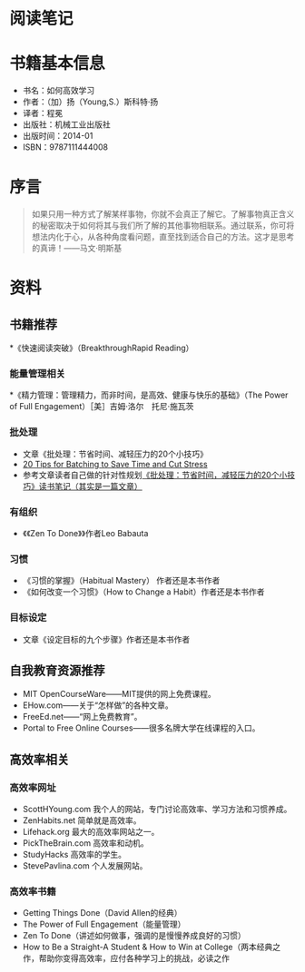 # 阅读笔记
# 书籍基本信息
* 书名：如何高效学习
* 作者：（加）扬（Young,S.）斯科特·扬
* 译者：程冕
* 出版社：机械工业出版社
* 出版时间：2014-01
* ISBN：9787111444008

# 序言
>如果只用一种方式了解某样事物，你就不会真正了解它。了解事物真正含义的秘密取决于如何将其与我们所了解的其他事物相联系。通过联系，你可将想法内化于心，从各种角度看问题，直至找到适合自己的方法。这才是思考的真谛！——马文·明斯基


# 资料

## 书籍推荐
*《快速阅读突破》（BreakthroughRapid Reading）

### 能量管理相关
*《精力管理：管理精力，而非时间，是高效、健康与快乐的基础》（The Power of Full Engagement）［美］吉姆·洛尔　托尼·施瓦茨

### 批处理
* 文章《批处理：节省时间、减轻压力的20个小技巧》
* [20 Tips for Batching to Save Time and Cut Stress](https://www.scotthyoung.com/blog/2008/02/06/20-tips-for-batching-to-save-time-and-cut-stress/)
* 参考文章读者自己做的针对性规划[《批处理：节省时间，减轻压力的20个小技巧》读书笔记（其实是一篇文章）](https://blog.csdn.net/xueyingpiaoran/article/details/88889039)

### 有组织
* 《《Zen To Done》》作者Leo Babauta

### 习惯
* 《习惯的掌握》（Habitual Mastery） 作者还是本书作者
* 《如何改变一个习惯》（How to Change a Habit）作者还是本书作者

### 目标设定
* 文章《设定目标的九个步骤》作者还是本书作者

## 自我教育资源推荐
* MIT OpenCourseWare——MIT提供的网上免费课程。
* EHow.com——关于“怎样做”的各种文章。
* FreeEd.net——“网上免费教育”。
* Portal to Free Online Courses——很多名牌大学在线课程的入口。

## 高效率相关
### 高效率网址
* ScottHYoung.com 我个人的网站，专门讨论高效率、学习方法和习惯养成。
* ZenHabits.net 简单就是高效率。
* Lifehack.org 最大的高效率网站之一。
* PickTheBrain.com 高效率和动机。
* StudyHacks 高效率的学生。
* StevePavlina.com 个人发展网站。

### 高效率书籍
* Getting Things Done（David Allen的经典）
* The Power of Full Engagement（能量管理）
* Zen To Done（讲述如何做事，强调的是慢慢养成良好的习惯）
* How to Be a Straight-A Student & How to Win at College（两本经典之作，帮助你变得高效率，应付各种学习上的挑战，必读之作